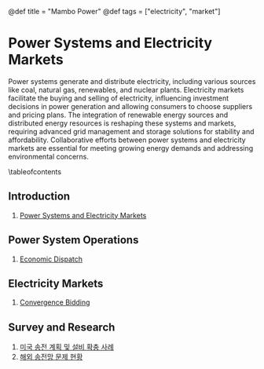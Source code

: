 @def title = "Mambo Power"
@def tags = ["electricity", "market"]

# Power Systems and Electricity Markets

Power systems generate and distribute electricity, including various sources like coal, natural gas, renewables, and nuclear plants. 
Electricity markets facilitate the buying and selling of electricity, influencing investment decisions in power generation and allowing consumers to choose suppliers and pricing plans. The integration of renewable energy sources and distributed energy resources is reshaping these systems and markets, requiring advanced grid management and storage solutions for stability and affordability. 
Collaborative efforts between power systems and electricity markets are essential for meeting growing energy demands and addressing environmental concerns.

\tableofcontents <!-- you can use \toc as well -->

## Introduction

1.  [Power Systems and Electricity Markets](/power/introduction)

## Power System Operations

1.  [Economic Dispatch](/power/economic_dispatch)

## Electricity Markets

1. [Convergence Bidding](/power/convergence_bidding)

## Survey and Research

1.  [미국 송전 계획 및 설비 확충 사례](/power/us_transmission_upgrade)
1.  [해외 송전망 문제 현황](/power/global_transmission_issue)

